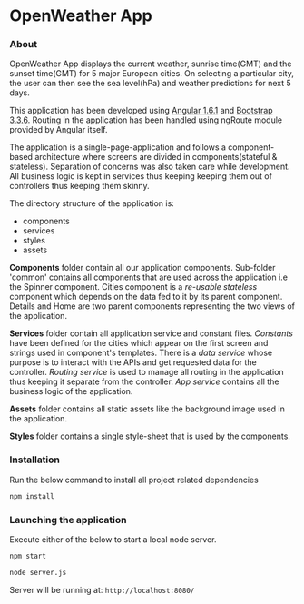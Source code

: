 OpenWeather App
===============

### About
OpenWeather App displays the current weather, sunrise time(GMT) and the sunset time(GMT) for 5 major European cities. On selecting a particular city, the user can then see the sea level(hPa) and weather predictions for next 5 days.

This application has been developed using [Angular 1.6.1](https://github.com/angular/angular.js) and [Bootstrap 3.3.6](https://github.com/twbs/bootstrap). Routing in the application has been handled using ngRoute module provided by Angular itself.

The application is a single-page-application and follows a component-based architecture where screens are divided in components(stateful & stateless). Separation of concerns was also taken care while development. All business logic is kept in services thus keeping keeping them out of controllers thus keeping them skinny.

The directory structure of the application is:

- components
- services
- styles
- assets

**Components** folder contain all our application components. Sub-folder 'common' contains all components that are used across the application i.e the Spinner component. Cities component is a _re-usable stateless_ component which depends on the data fed to it by its parent component. Details and Home are two parent components representing the two views of the application.

**Services** folder contain all application service and constant files. _Constants_ have been defined for the cities which appear on the first screen and strings used in component's templates. There is a _data service_ whose purpose is to interact with the APIs and get requested data for the controller. _Routing service_ is used to manage all routing in the application thus keeping it separate from the controller. _App service_ contains all the business logic of the application.

**Assets** folder contains all static assets like the background image used in the application.

**Styles** folder contains a single style-sheet that is used by the components.

### Installation
Run the below command to install all project related dependencies 
```bash
npm install
```

### Launching the application
Execute either of the below to start a local node server.
```bash
npm start
```
```bash
node server.js
```
Server will be running at: `http://localhost:8080/`